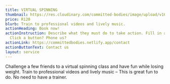 ```yaml
---
title: VIRTUAL SPINNING
thumbnail: https://res.cloudinary.com/committed-bodies/image/upload/v1642663368/services/spinning-committed-bodies-benoni-2.png
price: R120
blurb: Train to professional videos and lively music.
actionHeading: Book now!
actionInstruction: Describe what they must do to take action. Fill in a form?
  Click a button? Phone us?
actionLink: https://committedbodies.netlify.app/contact
actionButtonText: Contact us
layout: service
---
```

Challenge a few friends to a virtual spinning class and have fun while losing weight.  Train to professional videos and lively music –  This is great fun to do.  No need to have a trainer.